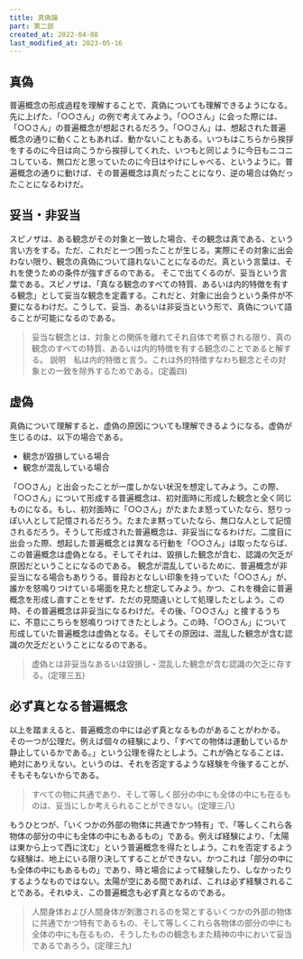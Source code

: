 ```yaml
---
title: 真偽論
part: 第二部
created_at: 2022-04-08
last_modified_at: 2023-05-16
---
```


## 真偽

普遍概念の形成過程を理解することで、真偽についても理解できるようになる。
先に上げた、「○○さん」の例で考えてみよう。「○○さん」に会った際には、「○○さん」の普遍概念が想起されるだろう。「○○さん」は、想起された普遍概念の通りに動くこともあれば、動かないこともある。いつもはこちらから挨拶をするのに今日は向こうから挨拶してくれた、いつもと同じように今日もニコニコしている、無口だと思っていたのに今日はやけにしゃべる、というように。普遍概念の通りに動けば、その普遍概念は真だったことになり、逆の場合は偽だったことになるわけだ。

## 妥当・非妥当

スピノザは、ある観念がその対象と一致した場合、その観念は真である、という言い方をする。ただ、これだと一つ困ったことが生じる。実際にその対象に出会わない限り、観念の真偽について語れないことになるのだ。真という言葉は、それを使うための条件が強すぎるのである。
そこで出てくるのが、妥当という言葉である。スピノザは、「真なる観念のすべての特質、あるいは内的特徴を有する観念」として妥当な観念を定義する。これだと、対象に出会うという条件が不要になるわけだ。こうして、妥当、あるいは非妥当という形で、真偽について語ることが可能になるのである。

>妥当な観念とは、対象との関係を離れてそれ自体で考察される限り、真の観念のすべての特質、あるいは内的特徴を有する観念のことであると解する。
>説明　私は内的特徴と言う。これは外的特徴すなわち観念とその対象との一致を除外するためである。(定義四)

## 虚偽

真偽について理解すると、虚偽の原因についても理解できるようになる。虚偽が生じるのは、以下の場合である。

- 観念が毀損している場合
- 観念が混乱している場合

「○○さん」と出会ったことが一度しかない状況を想定してみよう。この際、「○○さん」について形成する普遍概念は、初対面時に形成した観念と全く同じものになる。もし、初対面時に「○○さん」がたまたま怒っていたなら、怒りっぽい人として記憶されるだろう。たまたま黙っていたなら、無口な人として記憶されるだろう。そうして形成された普遍概念は、非妥当になるわけだ。二度目に出会った際、想起した普遍概念とは異なる行動を「○○さん」は取ったならば、この普遍概念は虚偽となる。そしてそれは、毀損した観念が含む、認識の欠乏が原因だということになるのである。
観念が混乱しているために、普遍概念が非妥当になる場合もありうる。普段おとなしい印象を持っていた「○○さん」が、誰かを怒鳴りつけている場面を見たと想定してみよう。かつ、これを機会に普遍概念を形成し直すことをせず、ただの見間違いとして処理したとしよう。この時、その普遍概念は非妥当になるわけだ。その後、「○○さん」と接するうちに、不意にこちらを怒鳴りつけてきたとしよう。この時、「○○さん」について形成していた普遍概念は虚偽となる。そしてその原因は、混乱した観念が含む認識の欠乏だということになるのである。

>虚偽とは非妥当なあるいは毀損し・混乱した観念が含む認識の欠乏に存する。(定理三五)

## 必ず真となる普遍概念

以上を踏まえると、普遍概念の中には必ず真となるものがあることがわかる。
その一つが公理だ。例えば個々の経験により、「すべての物体は運動しているか静止しているかである。」という公理を得たとしよう。これが偽となることは、絶対にありえない。というのは、それを否定するような経験を今後することが、そもそもないからである。

>すべての物に共通であり、そして等しく部分の中にも全体の中にも在るものは、妥当にしか考えられることができない。(定理三八)

もうひとつが、「いくつかの外部の物体に共通でかつ特有」で、「等しくこれら各物体の部分の中にも全体の中にもあるもの」である。例えば経験により、「太陽は東から上って西に沈む」という普遍概念を得たとしよう。これを否定するような経験は、地上にいる限り決してすることができない。かつこれは「部分の中にも全体の中にもあるもの」であり、時と場合によって経験したり、しなかったりするようなものではない。太陽が空にある間であれば、これは必ず経験されることである。それゆえ、この普遍概念も必ず真となるのである。

>人間身体および人間身体が刺激されるのを常とするいくつかの外部の物体に共通でかつ特有であるもの、そして等しくこれら各物体の部分の中にも全体の中にも在るもの、そうしたものの観念もまた精神の中において妥当であるであろう。(定理三九)
